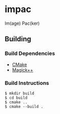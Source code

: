 # impac

Im(age) Pac(ker)

## Building

### Build Dependencies

- [CMake]()
- [Magick++]()

### Build Instructions

```
$ mkdir build
$ cd build
$ cmake ..
$ cmake --build .
```
